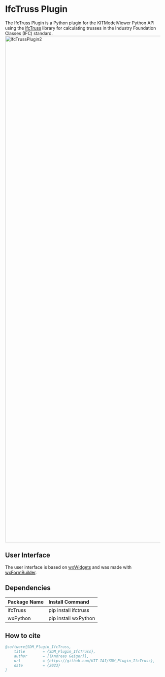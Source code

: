 # IfcTruss Plugin
The IfcTruss Plugin is a Python plugin for the KITModelViewer Python API using the [IfcTruss](https://github.com/IfcTruss/IfcTruss) library for calculating trusses in the Industry Foundation Classes (IFC) standard.
<img width="1641" alt="IfcTrussPlugin2" src="https://github.com/KIT-IAI/SDM_Plugin_IfcTruss/assets/7059379/0acaf10d-0b95-45e7-a4b4-ae8d659493d8">
## User Interface

The user interface is based on [wxWidgets](https://www.wxwidgets.org/) and was made with [wxFormBuilder](https://github.com/wxFormBuilder/wxFormBuilder).

## Dependencies

|Package Name         |Install Command                            |
|:---                 |:---                                       |
|IfcTruss             |pip install ifctruss	                      |
|wxPython             |pip install wxPython                       |

## How to cite

```bibtex
@software{SDM_Plugin_IfcTruss,
	title        = {SDM_Plugin_IfcTruss},
	author       = {{Andreas Geiger}},
	url          = {https://github.com/KIT-IAI/SDM_Plugin_IfcTruss},
	date         = {2023}
}
```
